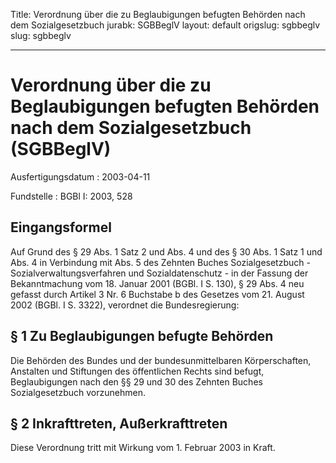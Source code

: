 Title: Verordnung über die zu Beglaubigungen befugten Behörden nach dem Sozialgesetzbuch
jurabk: SGBBeglV
layout: default
origslug: sgbbeglv
slug: sgbbeglv

---

# Verordnung über die zu Beglaubigungen befugten Behörden nach dem Sozialgesetzbuch (SGBBeglV)

Ausfertigungsdatum
:   2003-04-11

Fundstelle
:   BGBl I: 2003, 528



## Eingangsformel

Auf Grund des § 29 Abs. 1 Satz 2 und Abs. 4 und des § 30 Abs. 1 Satz 1
und Abs. 4 in Verbindung mit Abs. 5 des Zehnten Buches
Sozialgesetzbuch - Sozialverwaltungsverfahren und Sozialdatenschutz -
in der Fassung der Bekanntmachung vom 18. Januar 2001 (BGBl. I S.
130), § 29 Abs. 4 neu gefasst durch Artikel 3 Nr. 6 Buchstabe b des
Gesetzes vom 21. August 2002 (BGBl. I S. 3322), verordnet die
Bundesregierung:


## § 1 Zu Beglaubigungen befugte Behörden

Die Behörden des Bundes und der bundesunmittelbaren Körperschaften,
Anstalten und Stiftungen des öffentlichen Rechts sind befugt,
Beglaubigungen nach den §§ 29 und 30 des Zehnten Buches
Sozialgesetzbuch vorzunehmen.


## § 2 Inkrafttreten, Außerkrafttreten

Diese Verordnung tritt mit Wirkung vom 1. Februar 2003 in Kraft.

